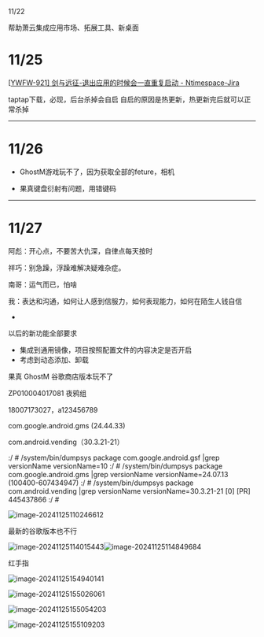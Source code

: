 11/22

帮助萧云集成应用市场、拓展工具、新桌面



# 11/25

[[YWFW-921\] 剑与远征-退出应用的时候会一直重复启动 - Ntimespace-Jira](http://jira.ntimespace.com/browse/YWFW-921)

taptap下载，必现，后台杀掉会自启
自启的原因是热更新，热更新完后就可以正常杀掉



---

# 11/26

- GhostM游戏玩不了，因为获取全部的feture，相机

- 果真键盘衍射有问题，用错键码

---

# 11/27

阿彪：开心点，不要苦大仇深，自律点每天按时

祥巧：别急躁，浮躁难解决疑难杂症。

南哥：运气而已，怕啥

我：表达和沟通，如何让人感到信服力，如何表现能力，如何在陌生人钱自信

-



以后的新功能全部要求

- 集成到通用镜像，项目按照配置文件的内容决定是否开启
- 考虑到动态添加、卸载





















果真 GhostM 谷歌商店版本玩不了

 ZP010004017081  夜鸦组

18007173027，a123456789

com.google.android.gms (24.44.33)

com.android.vending（30.3.21-21）

:/ # /system/bin/dumpsys package com.google.android.gsf |grep versionName
    versionName=10
:/ # /system/bin/dumpsys package com.google.android.gms |grep versionName
    versionName=24.07.13 (100400-607434947)
:/ # /system/bin/dumpsys package com.android.vending |grep versionName
    versionName=30.3.21-21 [0] [PR] 445437866
:/ # 

![image-20241125110246612](https://cdn.jsdelivr.net/gh/chaixiang2002/repo/picgo/img/202411251102870.png)

最新的谷歌版本也不行

![image-20241125114015443](https://cdn.jsdelivr.net/gh/chaixiang2002/repo/picgo/img/202411251140748.png)![image-20241125114849684](https://cdn.jsdelivr.net/gh/chaixiang2002/repo/picgo/img/202411251148342.png)



红手指

![image-20241125154940141](https://cdn.jsdelivr.net/gh/chaixiang2002/repo/picgo/img/202411251549893.png)

![image-20241125155026061](https://cdn.jsdelivr.net/gh/chaixiang2002/repo/picgo/img/202411251550092.png)

![image-20241125155054203](https://cdn.jsdelivr.net/gh/chaixiang2002/repo/picgo/img/202411251550342.png)

![image-20241125155109203](https://cdn.jsdelivr.net/gh/chaixiang2002/repo/picgo/img/202411251551230.png)